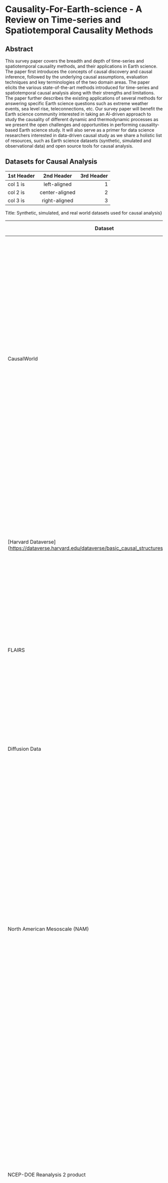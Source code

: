 # Causality-For-Earth-science - A Review on Time-series and Spatiotemporal Causality Methods

## Abstract

This survey paper covers the breadth and depth of time-series and spatiotemporal causality methods,  and their applications in Earth science. The paper first introduces the concepts of causal discovery and causal inference, followed by the underlying causal assumptions, evaluation techniques and key terminologies of the two domain areas. The paper elicits the various state-of-the-art methods introduced for time-series and spatiotemporal causal analysis along with their strengths and limitations. The paper further describes the existing applications of several methods for answering specific Earth science questions such as extreme weather events, sea level rise, teleconnections, etc. Our survey paper will benefit the Earth science community interested in taking an AI-driven approach to study the causality of different dynamic and thermodynamic processes as we present the open challenges and opportunities in performing causality-based Earth science study. It will also serve as a primer for data science researchers interested in data-driven causal study as we share a holistic list of resources, such as Earth science datasets (synthetic, simulated and observational data) and open source tools for causal analysis.


## Datasets for Causal Analysis

1st Header|2nd Header|3rd Header
---|:---:|---: 
col 1 is|left-aligned|1
col 2 is|center-aligned|2
col 3 is|right-aligned|3

Title: Synthetic, simulated, and real world datasets used for causal analysis}

Dataset|Description|Data Type|Causal Category|Dataset Type
---|---|:---:|:---:|:---:
CausalWorld | This open-source causal structure learning benchmarking data generation platform contains a robotic environment manipulation dataset for different tasks. The generated datasets represent different causal structures of interacting objects like robot and object masses, colors, sizes, etc. Different causal studies like do-interventions, counterfactual situations, structure learning, inference, etc. can be performed and evaluated using this platform. | Time-series| Causal Discovery/Inference| Realistic & Simulated   
[Harvard Dataverse] (https://dataverse.harvard.edu/dataverse/basic_causal_structures_additive_noise)  | Contains six synthetic datasets representing different causal structures. The time series datasets are generated using a nonlinear function of cause variables, linear self-causation and additive Gaussian noise. | Time series | Causal Discovery| Synthetic 
FLAIRS  | This resource contains 22 simulated time series datasets. All datasets contain 20 continuous variables and 1000 time points with a lag of 1 and 3 time units.  | Time series| Causal Discovery | Synthetic
Diffusion Data | This dataset contains 4000 samples of diffusion-based spatiotemporal images. The dataset contains 3 variables including treatment, time-varying confounder, and (factual and counterfactual) outcomes. | Spatiotemporal | Causal Inference | Synthetic 
North American Mesoscale (NAM) | Generated by the National Centers for Environmental Prediction (NCEP) using the WRF Non-Hydrostatic Mesoscale Model. This is a spatiotemporal dataset of 12km resolution covering the continental United States and the data frequency is every 6 hours from 2012-01-01 00:00 to 2023-10-15 18:00. Different properties of Air Temperature, Geopotential Height, Humidity, Sea Level Pressure, Snow, Surface Pressure and Upper Level Winds are available in this simulation. | Spatiotemporal | Causal Discovery | Realistic Simulated 
NCEP-DOE Reanalysis 2 product | The US National Centers for Environmental Protection (NCEP) and the Department of Energy (DOE) provide this dataset from 1979 to the present time. All available data is applied to a complex climate model to generate reanalysis data for unobserved locations and missing time steps. This is a large set of almost 40 atmospheric variables measured in the reanalysis dataset. The dataset covers 90N-90S, 0E-357.5E with a 2.5-degree latitude x 2.5-degree longitude global grid (144x73).| Spatiotemporal | Causal Discovery | Realistic Simulated
